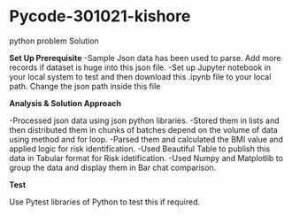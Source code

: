 # Pycode-301021-kishore
python problem Solution

**Set Up Prerequisite**
-Sample Json data has been used to parse. Add more records if dataset is huge into this json file.
-Set up Jupyter notebook in your local system to test and then download this .ipynb file to your local path. Change the json path inside this file

**Analysis & Solution Approach**

-Processed json data using json python libraries.
-Stored them in lists and then distributed them in chunks of batches depend on the volume of data using method and for loop.
-Parsed them and calculated the BMI value and applied logic for risk identification.
-Used Beautiful Table to publish this data in Tabular format for Risk idetification.
-Used Numpy and Matplotlib to group the data and display them in Bar chat comparison. 

**Test**


Use Pytest libraries of Python to test this if required. 

